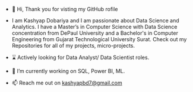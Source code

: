 - 👋 Hi, Thank you for visting my GitHub rofile

- I am Kashyap Dobariya and I am passionate about Data Science and Analytics. I have a Master’s in Computer Science with Data Science concentration from DePaul University and a Bachelor's in Computer Engineering from Gujarat Technological University Surat. Check out my Repositories for all of my projects, micro-projects.

- ⌛ Actively looking for Data Analyst/ Data Scientist roles.
- 🌱 I’m currently working on SQL, Power BI, ML.
- 📫  Reach me out on kashyapbd7@gmail.com

